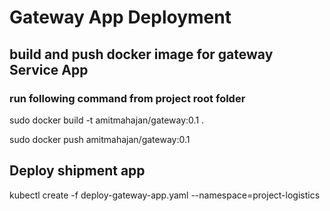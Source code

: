 # Gateway App Deployment

## build and push docker image for gateway Service App

### run following command from project root folder

sudo docker build -t amitmahajan/gateway:0.1 .

sudo docker push amitmahajan/gateway:0.1

## Deploy shipment app

kubectl create -f deploy-gateway-app.yaml --namespace=project-logistics
